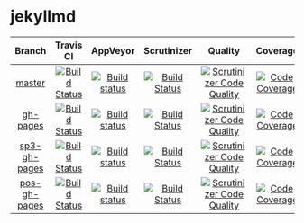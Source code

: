 # jekyllmd

| Branch | Travis CI | AppVeyor | Scrutinizer | Quality | Coverage |
|:------:|:---------:|:--------:|:-----------:|:-------:|:--------:|
| [master](https://github.com/olzaragoza/jekyllmd/tree/master) | [![Build Status](https://travis-ci.org/olzaragoza/jekyllmd.svg?branch=master)](https://travis-ci.org/olzaragoza/jekyllmd) | [![Build status](https://ci.appveyor.com/api/projects/status/9h226ksjjiq4eveo/branch/master?svg=true)](https://ci.appveyor.com/project/olzaragoza/jekyllmd/branch/master) | [![Build Status](https://scrutinizer-ci.com/g/olzaragoza/jekyllmd/badges/build.png?b=master)](https://scrutinizer-ci.com/g/olzaragoza/jekyllmd/build-status/master) | [![Scrutinizer Code Quality](https://scrutinizer-ci.com/g/olzaragoza/jekyllmd/badges/quality-score.png?b=master)](https://scrutinizer-ci.com/g/olzaragoza/jekyllmd/?branch=master) | [![Code Coverage](https://scrutinizer-ci.com/g/olzaragoza/jekyllmd/badges/coverage.png?b=master)](https://scrutinizer-ci.com/g/olzaragoza/jekyllmd/?branch=master) |
| [gh-pages](https://github.com/olzaragoza/jekyllmd/tree/gh-pages) | [![Build Status](https://travis-ci.org/olzaragoza/jekyllmd.svg?branch=gh-pages)](https://travis-ci.org/olzaragoza/jekyllmd) | [![Build status](https://ci.appveyor.com/api/projects/status/9h226ksjjiq4eveo/branch/gh-pages?svg=true)](https://ci.appveyor.com/project/olzaragoza/jekyllmd/branch/gh-pages) | [![Build Status](https://scrutinizer-ci.com/g/olzaragoza/jekyllmd/badges/build.png?b=gh-pages)](https://scrutinizer-ci.com/g/olzaragoza/jekyllmd/build-status/gh-pages) | [![Scrutinizer Code Quality](https://scrutinizer-ci.com/g/olzaragoza/jekyllmd/badges/quality-score.png?b=gh-pages)](https://scrutinizer-ci.com/g/olzaragoza/jekyllmd/?branch=gh-pages) | [![Code Coverage](https://scrutinizer-ci.com/g/olzaragoza/jekyllmd/badges/coverage.png?b=gh-pages)](https://scrutinizer-ci.com/g/olzaragoza/jekyllmd/?branch=gh-pages) |
| [sp3-gh-pages](https://github.com/olzaragoza/jekyllmd/tree/sp3-gh-pages) | [![Build Status](https://travis-ci.org/olzaragoza/jekyllmd.svg?branch=sp3-gh-pages)](https://travis-ci.org/olzaragoza/jekyllmd) | [![Build status](https://ci.appveyor.com/api/projects/status/9h226ksjjiq4eveo/branch/sp3-gh-pages?svg=true)](https://ci.appveyor.com/project/olzaragoza/jekyllmd/branch/sp3-gh-pages) | [![Build Status](https://scrutinizer-ci.com/g/olzaragoza/jekyllmd/badges/build.png?b=sp3-gh-pages)](https://scrutinizer-ci.com/g/olzaragoza/jekyllmd/build-status/sp3-gh-pages) | [![Scrutinizer Code Quality](https://scrutinizer-ci.com/g/olzaragoza/jekyllmd/badges/quality-score.png?b=sp3-gh-pages)](https://scrutinizer-ci.com/g/olzaragoza/jekyllmd/?branch=sp3-gh-pages) | [![Code Coverage](https://scrutinizer-ci.com/g/olzaragoza/jekyllmd/badges/coverage.png?b=sp3-gh-pages)](https://scrutinizer-ci.com/g/olzaragoza/jekyllmd/?branch=sp3-gh-pages) |
| [pos-gh-pages](https://github.com/olzaragoza/jekyllmd/tree/pos-gh-pages) | [![Build Status](https://travis-ci.org/olzaragoza/jekyllmd.svg?branch=pos-gh-pages)](https://travis-ci.org/olzaragoza/jekyllmd) | [![Build status](https://ci.appveyor.com/api/projects/status/9h226ksjjiq4eveo/branch/pos-gh-pages?svg=true)](https://ci.appveyor.com/project/olzaragoza/jekyllmd/branch/pos-gh-pages) | [![Build Status](https://scrutinizer-ci.com/g/olzaragoza/jekyllmd/badges/build.png?b=pos-gh-pages)](https://scrutinizer-ci.com/g/olzaragoza/jekyllmd/build-status/pos-gh-pages) | [![Scrutinizer Code Quality](https://scrutinizer-ci.com/g/olzaragoza/jekyllmd/badges/quality-score.png?b=pos-gh-pages)](https://scrutinizer-ci.com/g/olzaragoza/jekyllmd/?branch=pos-gh-pages) | [![Code Coverage](https://scrutinizer-ci.com/g/olzaragoza/jekyllmd/badges/coverage.png?b=pos-gh-pages)](https://scrutinizer-ci.com/g/olzaragoza/jekyllmd/?branch=pos-gh-pages) |
